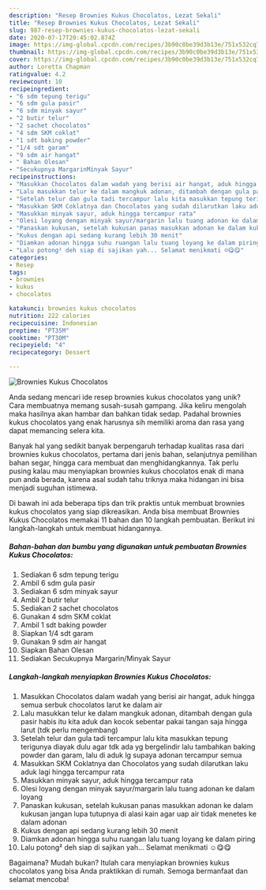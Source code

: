 ```yaml
---
description: "Resep Brownies Kukus Chocolatos, Lezat Sekali"
title: "Resep Brownies Kukus Chocolatos, Lezat Sekali"
slug: 987-resep-brownies-kukus-chocolatos-lezat-sekali
date: 2020-07-17T20:45:02.874Z
image: https://img-global.cpcdn.com/recipes/3b90c0be39d3b13e/751x532cq70/brownies-kukus-chocolatos-foto-resep-utama.jpg
thumbnail: https://img-global.cpcdn.com/recipes/3b90c0be39d3b13e/751x532cq70/brownies-kukus-chocolatos-foto-resep-utama.jpg
cover: https://img-global.cpcdn.com/recipes/3b90c0be39d3b13e/751x532cq70/brownies-kukus-chocolatos-foto-resep-utama.jpg
author: Loretta Chapman
ratingvalue: 4.2
reviewcount: 10
recipeingredient:
- "6 sdm tepung terigu"
- "6 sdm gula pasir"
- "6 sdm minyak sayur"
- "2 butir telur"
- "2 sachet chocolatos"
- "4 sdm SKM coklat"
- "1 sdt baking powder"
- "1/4 sdt garam"
- "9 sdm air hangat"
- " Bahan Olesan"
- "Secukupnya MargarinMinyak Sayur"
recipeinstructions:
- "Masukkan Chocolatos dalam wadah yang berisi air hangat, aduk hingga semua serbuk chocolatos larut ke dalam air"
- "Lalu masukkan telur ke dalam mangkuk adonan, ditambah dengan gula pasir habis itu kita aduk dan kocok sebentar pakai tangan saja hingga larut (tdk perlu mengembang)"
- "Setelah telur dan gula tadi tercampur lalu kita masukkan tepung terigunya diayak dulu agar tdk ada yg bergelindir lalu tambahkan baking powder dan garam, lalu di aduk lg supaya adonan tercampur semua"
- "Masukkan SKM Coklatnya dan Chocolatos yang sudah dilarutkan laku aduk lagi hingga tercampur rata"
- "Masukkan minyak sayur, aduk hingga tercampur rata"
- "Olesi loyang dengan minyak sayur/margarin lalu tuang adonan ke dalam loyang"
- "Panaskan kukusan, setelah kukusan panas masukkan adonan ke dalam kukusan jangan lupa tutupnya di alasi kain agar uap air tidak menetes ke dalam adonan"
- "Kukus dengan api sedang kurang lebih 30 menit"
- "Diamkan adonan hingga suhu ruangan lalu tuang loyang ke dalam piring"
- "Lalu potong² deh siap di sajikan yah... Selamat menikmati ☺️😋😋"
categories:
- Resep
tags:
- brownies
- kukus
- chocolatos

katakunci: brownies kukus chocolatos 
nutrition: 222 calories
recipecuisine: Indonesian
preptime: "PT35M"
cooktime: "PT30M"
recipeyield: "4"
recipecategory: Dessert

---
```



![Brownies Kukus Chocolatos](https://img-global.cpcdn.com/recipes/3b90c0be39d3b13e/751x532cq70/brownies-kukus-chocolatos-foto-resep-utama.jpg)

Anda sedang mencari ide resep brownies kukus chocolatos yang unik? Cara membuatnya memang susah-susah gampang. Jika keliru mengolah maka hasilnya akan hambar dan bahkan tidak sedap. Padahal brownies kukus chocolatos yang enak harusnya sih memiliki aroma dan rasa yang dapat memancing selera kita.

Banyak hal yang sedikit banyak berpengaruh terhadap kualitas rasa dari brownies kukus chocolatos, pertama dari jenis bahan, selanjutnya pemilihan bahan segar, hingga cara membuat dan menghidangkannya. Tak perlu pusing kalau mau menyiapkan brownies kukus chocolatos enak di mana pun anda berada, karena asal sudah tahu triknya maka hidangan ini bisa menjadi suguhan istimewa.




Di bawah ini ada beberapa tips dan trik praktis untuk membuat brownies kukus chocolatos yang siap dikreasikan. Anda bisa membuat Brownies Kukus Chocolatos memakai 11 bahan dan 10 langkah pembuatan. Berikut ini langkah-langkah untuk membuat hidangannya.

<!--inarticleads1-->

##### Bahan-bahan dan bumbu yang digunakan untuk pembuatan Brownies Kukus Chocolatos:

1. Sediakan 6 sdm tepung terigu
1. Ambil 6 sdm gula pasir
1. Sediakan 6 sdm minyak sayur
1. Ambil 2 butir telur
1. Sediakan 2 sachet chocolatos
1. Gunakan 4 sdm SKM coklat
1. Ambil 1 sdt baking powder
1. Siapkan 1/4 sdt garam
1. Gunakan 9 sdm air hangat
1. Siapkan  Bahan Olesan
1. Sediakan Secukupnya Margarin/Minyak Sayur




<!--inarticleads2-->

##### Langkah-langkah menyiapkan Brownies Kukus Chocolatos:

1. Masukkan Chocolatos dalam wadah yang berisi air hangat, aduk hingga semua serbuk chocolatos larut ke dalam air
1. Lalu masukkan telur ke dalam mangkuk adonan, ditambah dengan gula pasir habis itu kita aduk dan kocok sebentar pakai tangan saja hingga larut (tdk perlu mengembang)
1. Setelah telur dan gula tadi tercampur lalu kita masukkan tepung terigunya diayak dulu agar tdk ada yg bergelindir lalu tambahkan baking powder dan garam, lalu di aduk lg supaya adonan tercampur semua
1. Masukkan SKM Coklatnya dan Chocolatos yang sudah dilarutkan laku aduk lagi hingga tercampur rata
1. Masukkan minyak sayur, aduk hingga tercampur rata
1. Olesi loyang dengan minyak sayur/margarin lalu tuang adonan ke dalam loyang
1. Panaskan kukusan, setelah kukusan panas masukkan adonan ke dalam kukusan jangan lupa tutupnya di alasi kain agar uap air tidak menetes ke dalam adonan
1. Kukus dengan api sedang kurang lebih 30 menit
1. Diamkan adonan hingga suhu ruangan lalu tuang loyang ke dalam piring
1. Lalu potong² deh siap di sajikan yah... Selamat menikmati ☺️😋😋




Bagaimana? Mudah bukan? Itulah cara menyiapkan brownies kukus chocolatos yang bisa Anda praktikkan di rumah. Semoga bermanfaat dan selamat mencoba!

